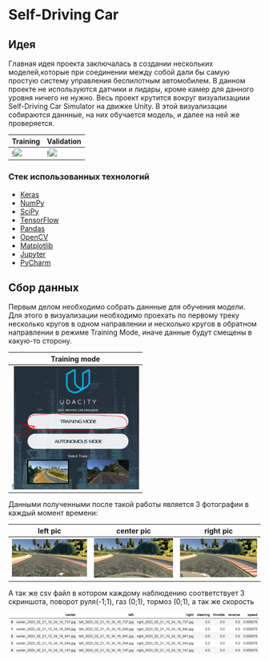 # Self-Driving Car 
## Идея
Главная идея проекта заключалась в создании нескольких моделей,которые при соединении между собой дали бы самую простую систему управления беспилотным автомобилем.
В данном проекте не используются датчики и лидары, кроме камер для данного уровня ничего не нужно. Весь проект крутится вокруг визуализациии Self-Driving Car Simulator
на движке Unity. В этой визуализации собираются даннные, на них обучается модель, и далее на ней же проверяется. 

Training | Validation
------------|---------------
!<img src="./drive/first_track.gif" width="300"> | !<img src="./drive/second_track.gif" width="300"> 
### Стек использованных технологий 

- [Keras](https://keras.io/)
- [NumPy](http://www.numpy.org/)
- [SciPy](https://www.scipy.org/)
- [TensorFlow](http://tensorflow.org)
- [Pandas](http://pandas.pydata.org/)
- [OpenCV](http://opencv.org/)
- [Matplotlib](http://matplotlib.org/) 
- [Jupyter](http://jupyter.org/) 
- [PyCharm](https://www.jetbrains.com/ru-ru/pycharm/)

## Сбор данных
Первым делом необходимо собрать даннные для обучения модели. Для этого в визуализации необходимо проехать по первому треку несколько кругов в одном направлении и
несколько кругов в обратном направлении в режиме Training Mode, иначе данные будут смещены в какую-то сторону.

Training mode |
------------ |
!<img src="./drive/training_mode.PNG" width="250"> |

Данными полученными после такой работы является 3 фотографии в каждый момент времени:

left pic | center pic | right pic 
------------ | ------------ | ------------
<img src="./drive/left.jpg" width="220"> | <img src="./drive/center.jpg" width="220"> | <img src="./drive/right.jpg" width="220">

А так же csv файл в котором каждому наблюдению соответствует 3 скриншота, поворот руля(-1;1), газ (0;1), тормоз (0;1), а так же скорость

<img src="./drive/table.PNG" width="750">
